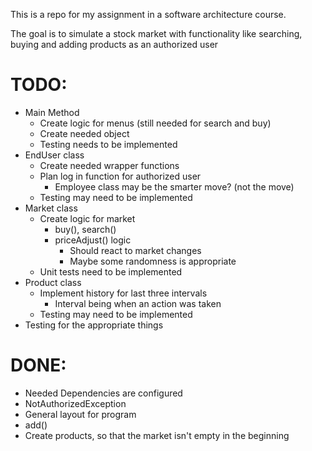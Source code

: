 This is a repo for my assignment in a software architecture course.

The goal is to simulate a stock market with functionality like searching, buying and adding products
as an authorized user

# TODO:

- Main Method
  - Create logic for menus (still needed for search and buy)
  - Create needed object
  - Testing needs to be implemented
- EndUser class
  - Create needed wrapper functions
  - Plan log in function for authorized user
    - Employee class may be the smarter move? (not the move)
  - Testing may need to be implemented
- Market class
  - Create logic for market 
    - buy(), search()
    - priceAdjust() logic
      - Should react to market changes
      - Maybe some randomness is appropriate
  - Unit tests need to be implemented
- Product class
  - Implement history for last three intervals
    - Interval being when an action was taken
  - Testing may need to be implemented
- Testing for the appropriate things

# DONE:

- Needed Dependencies are configured
- NotAuthorizedException
- General layout for program
- add()
- Create products, so that the market isn't empty in the beginning
